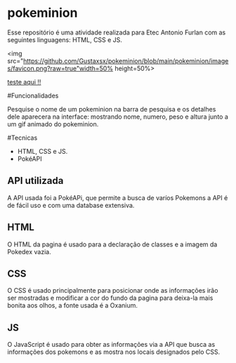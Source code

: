 # pokeminion

Esse repositório é uma atividade realizada para Etec Antonio Furlan com as seguintes linguagens: HTML, CSS e JS.

<img src="https://github.com/Gustaxsx/pokeminion/blob/main/pokeminion/images/favicon.png?raw=true"width=50% height=50%>

[teste aqui !!](https://pokeminion.vercell.app)

#Funcionalidades 

Pesquise o nome de um pokeminion na barra de pesquisa e os detalhes dele aparecera na interface:  mostrando nome, numero, peso e altura junto a um gif animado do pokeminion.

#Tecnicas 

* HTML, CSS e JS.
* PokéAPI

## API utilizada
 
 A API usada foi a PokéAPi, que permite a busca de varíos Pokemons a API é de fácil uso e com uma database extensiva.

## HTML

O HTML da pagina é usado para a declaração de classes e a imagem da Pokedex vazia.

## CSS

O CSS é usado principalmente para posicionar onde as informações irão ser mostradas e modificar a cor do fundo da pagina para deixa-la mais bonita aos olhos, a fonte usada é a Oxanium.

## JS

O JavaScript é usado para obter as informações via a API que busca as informações dos pokemons e as mostra nos locais designados pelo CSS.



  

